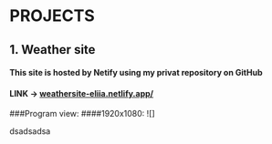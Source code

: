# PROJECTS

## 1. Weather site
#### This site is hosted by Netify using my privat repository on GitHub 
#### LINK   ->   [weathersite-eliia.netlify.app/](https://weathersite-eliia.netlify.app/)
###Program view:
####1920x1080:
![]

dsadsadsa